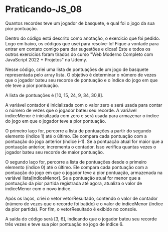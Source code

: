 # Praticando-JS_08
Quantos recordes teve um jogador de basquete, e qual foi o jogo da sua pior pontuação.

Dentro do código está descrito como anotação, o exercicio que foi pedido. Logo em baixo,
os códigos que usei para resolve-lo!
Fique a vontade para entrar em contato comigo para dar sugestões e dicas!
Este e todos os outros exercícios foram tirados do curso
"Web Moderno Completo com JavaScript 2022 + Projetos" na Udemy.

Nesse código, criei uma lista de pontuações de um jogo de basquete representada pelo array lista. O objetivo é determinar o número de vezes que o jogador bateu seu recorde de pontuação e o índice do jogo em que ele teve a pior pontuação.

A lista de pontuações é [10, 15, 24, 9, 34, 30,8].

A variável contador é inicializada com o valor zero e será usada para contar o número de vezes que o jogador bateu seu recorde. A variável indiceMenor é inicializada com zero e será usada para armazenar o índice do jogo em que o jogador teve a pior pontuação.

O primeiro laço for, percorre a lista de pontuações a partir do segundo elemento (índice 1) até o último. Ele compara cada pontuação com a pontuação do jogo anterior (índice i-1). Se a pontuação atual for maior que a pontuação anterior, incrementa o contador. Isso verifica quantas vezes o jogador bateu seu recorde de maior pontuação.

O segundo laço for, percorre a lista de pontuações desde o primeiro elemento (índice 0) até o último. Ele compara cada pontuação com a pontuação do jogo em que o jogador teve a pior pontuação, armazenada na variável lista[indiceMenor]. Se a pontuação atual for menor que a pontuação da pior partida registrada até agora, atualiza o valor de indiceMenor com o novo índice.

Após os laços, criei o vetor vetorResultado, contendo o valor de contador (número de vezes que o recorde foi batido) e o valor de indiceMenor (índice da pior partida). Por fim, o vetorResultado é exibido no console.

A saída do código será [3, 6], indicando que o jogador bateu seu recorde três vezes e teve sua pior pontuação no jogo de índice 6.
